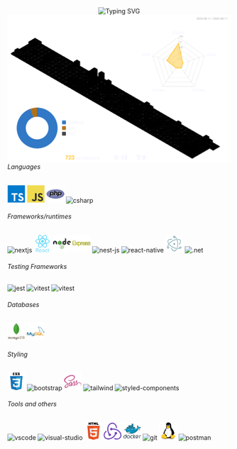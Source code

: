 <div align='center'>
  <img
    src='https://readme-typing-svg.demolab.com/?font=Roboto&weight=500&size=25&duration=2500&pause=0&color=E2E8EE&center=true&multiline=true&random=false&width=280&repeat=false&height=70&lines=Hi%2C+I%27m+Vitor;A+Full-Stack+Developer' alt="Typing SVG">
</div>
<img align='right' src="https://github.com/vitosdescomplicado/vitosdeveloper-readmemd/blob/main/profile-3d-contrib/profile-custom-rainbow.svg" width="640px">

###### Languages
<div>
  <img src='https://raw.githubusercontent.com/devicons/devicon/master/icons/typescript/typescript-original.svg' alt='typescript' width='40' height='40'>
  <img src='https://raw.githubusercontent.com/devicons/devicon/master/icons/javascript/javascript-original.svg' alt='javascript' width='40' height='40'>
  <img src='https://raw.githubusercontent.com/devicons/devicon/master/icons/php/php-original.svg' alt='php' width='40' height='40'>
  <img src='https://upload.wikimedia.org/wikipedia/commons/thumb/b/bd/Logo_C_sharp.svg/256px-Logo_C_sharp.svg.png' alt='csharp' width='35' height='40'>
</div>

###### Frameworks/runtimes
<div>
  <img src='https://www.svgrepo.com/show/354113/nextjs-icon.svg' alt='nextjs' width='40' height='40'>
  <img src='https://raw.githubusercontent.com/devicons/devicon/master/icons/react/react-original-wordmark.svg' alt='react' width='40' height='40'>
  <img src='https://raw.githubusercontent.com/devicons/devicon/master/icons/nodejs/nodejs-original-wordmark.svg' alt='nodejs' width='40' height='40'>
  <img src='./express.png' alt='express' width='40' alt="express">
  <img src='https://upload.wikimedia.org/wikipedia/commons/thumb/a/a8/NestJS.svg/1280px-NestJS.svg.png?20221211225055' alt='nest-js' width='40' height='45'>
  <img src='https://raw.githubusercontent.com/kristerkari/react-native-svg-transformer/HEAD/images/react-native-logo.png' alt='react-native' width='40' height='45'>
  <img src='https://raw.githubusercontent.com/devicons/devicon/master/icons/electron/electron-original.svg' alt='electron' width='40' height='40'>
  <img src='https://upload.wikimedia.org/wikipedia/commons/thumb/7/7d/Microsoft_.NET_logo.svg/456px-Microsoft_.NET_logo.svg.png' alt='.net' width='40' height='40'>
</div>

###### Testing Frameworks
<div>
  <img src="https://www.vectorlogo.zone/logos/jestjsio/jestjsio-icon.svg" alt="jest" width='40' height='40'>
  <img src="https://vitest.dev/logo-shadow.svg" alt="vitest" width='40' height='40'>
  <img src="https://avatars.githubusercontent.com/u/2678858?s=200&v=4" alt="vitest" width='40' height='40'>
</div>

###### Databases 
<div>
  <img src='https://raw.githubusercontent.com/devicons/devicon/master/icons/mongodb/mongodb-original-wordmark.svg' alt='mongodb' width='40' height='40'>
  <img src='https://raw.githubusercontent.com/devicons/devicon/master/icons/mysql/mysql-original-wordmark.svg' alt='mysql' width='40' height='40'>
</div>

###### Styling
<div>
  <img src='https://raw.githubusercontent.com/devicons/devicon/master/icons/css3/css3-original-wordmark.svg' alt='css3' width='40' height='40'>
  <img src='https://upload.wikimedia.org/wikipedia/commons/thumb/b/b2/Bootstrap_logo.svg/512px-Bootstrap_logo.svg.png?20210507000024' alt='bootstrap' width='40'>
  <img src='https://raw.githubusercontent.com/devicons/devicon/master/icons/sass/sass-original.svg' alt='sass' width='40' height='40'>
  <img src='https://www.vectorlogo.zone/logos/tailwindcss/tailwindcss-icon.svg' alt='tailwind' width='40' height='40'>
  <img src='https://www.svgrepo.com/show/374104/styled.svg' alt='styled-components' width='40'>
</div>

###### Tools and others
<div>
  <img src='https://cdn.worldvectorlogo.com/logos/visual-studio-code-1.svg' alt='vscode' width='40' height='40'>
  <img src='https://upload.wikimedia.org/wikipedia/commons/thumb/2/2c/Visual_Studio_Icon_2022.svg/386px-Visual_Studio_Icon_2022.svg.png' alt='visual-studio' width='40' height='40'>
  <img src='https://raw.githubusercontent.com/devicons/devicon/master/icons/html5/html5-original-wordmark.svg' alt='html5' width='40' height='40'>
  <img src='https://raw.githubusercontent.com/devicons/devicon/master/icons/redux/redux-original.svg' alt='redux' width='40' height='40'>
  <img src='https://raw.githubusercontent.com/devicons/devicon/master/icons/docker/docker-original-wordmark.svg' alt='docker' width='40' height='40'>
  <img src='https://www.vectorlogo.zone/logos/git-scm/git-scm-icon.svg' alt='git' width='40' height='40'>
  <img src='https://raw.githubusercontent.com/devicons/devicon/master/icons/linux/linux-original.svg' alt='linux' width='40' height='40'>
  <img src='https://www.vectorlogo.zone/logos/getpostman/getpostman-icon.svg' alt='postman' width='40' height='40'>
</div>

